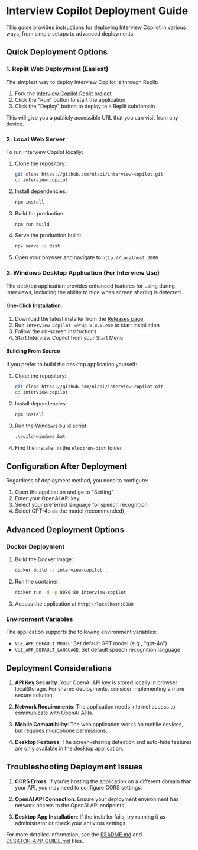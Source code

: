 # Interview Copilot Deployment Guide

This guide provides instructions for deploying Interview Copilot in various ways, from simple setups to advanced deployments.

## Quick Deployment Options

### 1. Replit Web Deployment (Easiest)

The simplest way to deploy Interview Copilot is through Replit:

1. Fork the [Interview Copilot Replit project](https://replit.com/@YOUR_USERNAME/interview-copilot)
2. Click the "Run" button to start the application
3. Click the "Deploy" button to deploy to a Replit subdomain

This will give you a publicly accessible URL that you can visit from any device.

### 2. Local Web Server

To run Interview Copilot locally:

1. Clone the repository:
   ```bash
   git clone https://github.com/nlapi/interview-copilot.git
   cd interview-copilot
   ```

2. Install dependencies:
   ```bash
   npm install
   ```

3. Build for production:
   ```bash
   npm run build
   ```

4. Serve the production build:
   ```bash
   npx serve -s dist
   ```

5. Open your browser and navigate to `http://localhost:3000`

### 3. Windows Desktop Application (For Interview Use)

The desktop application provides enhanced features for using during interviews, including the ability to hide when screen sharing is detected.

#### One-Click Installation

1. Download the latest installer from the [Releases page](https://github.com/nlapi/interview-copilot/releases)
2. Run `Interview-Copilot-Setup-x.x.x.exe` to start installation
3. Follow the on-screen instructions
4. Start Interview Copilot from your Start Menu

#### Building From Source

If you prefer to build the desktop application yourself:

1. Clone the repository:
   ```bash
   git clone https://github.com/nlapi/interview-copilot.git
   cd interview-copilot
   ```

2. Install dependencies:
   ```bash
   npm install
   ```

3. Run the Windows build script:
   ```bash
   .\build-windows.bat
   ```

4. Find the installer in the `electron-dist` folder

## Configuration After Deployment

Regardless of deployment method, you need to configure:

1. Open the application and go to "Setting"
2. Enter your OpenAI API key
3. Select your preferred language for speech recognition
4. Select GPT-4o as the model (recommended)

## Advanced Deployment Options

### Docker Deployment

1. Build the Docker image:
   ```bash
   docker build -t interview-copilot .
   ```

2. Run the container:
   ```bash
   docker run -d -p 8080:80 interview-copilot
   ```

3. Access the application at `http://localhost:8080`

### Environment Variables

The application supports the following environment variables:

- `VUE_APP_DEFAULT_MODEL`: Set default GPT model (e.g., "gpt-4o")
- `VUE_APP_DEFAULT_LANGUAGE`: Set default speech recognition language

## Deployment Considerations

1. **API Key Security**: Your OpenAI API key is stored locally in browser localStorage. For shared deployments, consider implementing a more secure solution.

2. **Network Requirements**: The application needs internet access to communicate with OpenAI APIs.

3. **Mobile Compatibility**: The web application works on mobile devices, but requires microphone permissions.

4. **Desktop Features**: The screen-sharing detection and auto-hide features are only available in the desktop application.

## Troubleshooting Deployment Issues

1. **CORS Errors**: If you're hosting the application on a different domain than your API, you may need to configure CORS settings.

2. **OpenAI API Connection**: Ensure your deployment environment has network access to the OpenAI API endpoints.

3. **Desktop App Installation**: If the installer fails, try running it as administrator or check your antivirus settings.

For more detailed information, see the [README.md](README.md) and [DESKTOP_APP_GUIDE.md](DESKTOP_APP_GUIDE.md) files.